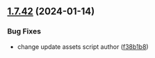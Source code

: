 ## [1.7.42](https://github.com/ExpediaGroup/spec-transformer/compare/v1.7.41...v1.7.42) (2024-01-14)


### Bug Fixes

* change update assets script author ([f38b1b8](https://github.com/ExpediaGroup/spec-transformer/commit/f38b1b8536c41f1b1a5b039a5f43e8d25520f4a9))
